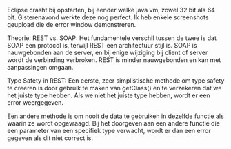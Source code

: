 Eclipse crasht bij opstarten, bij eender welke java vm, zowel 32 bit als 64 bit.
Gisterenavond werkte deze nog perfect.
Ik heb enkele screenshots geupload die de error window demonstreren.



Theorie:
REST vs. SOAP:
Het fundamentele verschil tussen de twee is dat SOAP een protocol is, terwijl REST een architectuur stijl is.
SOAP is nauwgebonden aan de server, en bij enige wijziging bij client of server wordt de verbinding verbroken.
REST is minder nauwgebonden en kan met aanpassingen omgaan.


Type Safety in REST:
Een eerste, zeer simplistische methode om type safety te creeren is door gebruik te maken van getClass() en te verzekeren dat we het juiste type hebben.
Als we niet het juiste type hebben, wordt er een error weergegeven.

Een andere methode is om nooit de data te gebruiken in dezelfde functie als waarin ze wordt opgevraagd. 
Bij het doorgeven aan een andere functie die een parameter van een specifiek type verwacht,
wordt er dan een error gegeven als dit niet correct is.